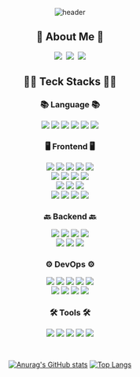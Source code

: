 <div align="center">
  
  ![header](https://capsule-render.vercel.app/api?type=waving&color=0:4b79a1,100:a82da8&height=200&section=header&text=Mayreeel's&fontColor=26a670&fontSize=90&fontAlign=43&fontAlignY=37&desc=Github&descSize=40&descAlign=77&descAlignY=45)
  
  <h2 align="center"> 🎳 About Me 🎳 </h2>
  <p align="center">
    <a href="https://velog.io/@kuwon15"><img src="https://img.shields.io/badge/Velog-11B48A?style=for-the-badge&logo=Vimeo&logoColor=white&link=https://velog.io/@kuwon15"/></a>&nbsp
    <a href="https://www.notion.so/Kyu-hyun-Lee-53eb66850bc346a6a6edcab7ecbdab29?pvs=4"><img src="https://img.shields.io/badge/resume-000000?style=for-the-badge&logo=Notion&logoColor=white=https://www.notion.so/Kyu-hyun-Lee-53eb66850bc346a6a6edcab7ecbdab29?pvs=4"/></a>&nbsp
    <img src="https://img.shields.io/badge/kyuhyun.dev@gmail.com-EA4335?style=for-the-badge&logo=Gmail&logoColor=white">
  </p>
  
  <h2 align="center">🧑‍💻 Teck Stacks 🧑‍💻</h2>
  <p align="center">
    <h3 align="center">📚 Language 📚</h3>
    <img src="https://img.shields.io/badge/html5-E34F26?style=for-the-badge&logo=html5&logoColor=white">
    <img src="https://img.shields.io/badge/CSS3-1572B6?style=for-the-badge&logo=CSS3&logoColor=white">
    <img src="https://img.shields.io/badge/JavaScript-F7DF1E?style=for-the-badge&logo=JavaScript&logoColor=white">
    <img src="https://img.shields.io/badge/TypeScript-3178C6?style=for-the-badge&logo=TypeScript&logoColor=white">
    <img src="https://img.shields.io/badge/Python-3776AB?style=for-the-badge&logo=Python&logoColor=white">
    <img src="https://img.shields.io/badge/Java-007396?style=for-the-badge&logo=Java&logoColor=white">
  <br>
    <h3 align="center">🖥️ Frontend 🖥️</h3>
    <img src="https://img.shields.io/badge/Vite-646CFF?style=for-the-badge&logo=Vite&logoColor=white">
    <img src="https://img.shields.io/badge/Webpack-8DD6F9?style=for-the-badge&logo=Webpack&logoColor=white">
    <img src="https://img.shields.io/badge/ReactJS-61DAFB?style=for-the-badge&logo=React&logoColor=white">
    <img src="https://img.shields.io/badge/NextJS-000000?style=for-the-badge&logo=nextdotjs&logoColor=white">
    <img src="https://img.shields.io/badge/React_Native-61DAFB?style=for-the-badge&logo=React&logoColor=white">
  <br>
    <img src="https://img.shields.io/badge/Redux-764ABC?style=for-the-badge&logo=redux&logoColor=white">
    <img src="https://img.shields.io/badge/Recoil-0075EB?style=for-the-badge&logo=Recoil&logoColor=white">
    <img src="https://img.shields.io/badge/MobX-FF9955?style=for-the-badge&logo=mobx&logoColor=white">
    <img src="https://img.shields.io/badge/React_Query-FF4154?style=for-the-badge&logo=ReactQuery&logoColor=white">
  <br>
    <img src="https://img.shields.io/badge/Tailwind CSS-06B6D4?style=for-the-badge&logo=tailwindcss&logoColor=white">
    <img src="https://img.shields.io/badge/Styled_Components-DB7093?style=for-the-badge&logo=styledcomponents&logoColor=white">
    <img src="https://img.shields.io/badge/MUI-007FFF?style=for-the-badge&logo=mui&logoColor=white">
  <br>
    <img src="https://img.shields.io/badge/ESLint-4B32C3?style=for-the-badge&logo=ESLint&logoColor=white">
    <img src="https://img.shields.io/badge/Prettier-F7B93E?style=for-the-badge&logo=Prettier&logoColor=white">
    <img src="https://img.shields.io/badge/Jest-C21325?style=for-the-badge&logo=Jest&logoColor=white">
    <img src="https://img.shields.io/badge/Testing Library-E33332?style=for-the-badge&logo=testinglibrary&logoColor=white">
  <br>
    <h3 align="center">🔙 Backend 🔙</h3>
    <img src="https://img.shields.io/badge/NodeJS-339933?style=for-the-badge&logo=nodedotjs&logoColor=white">
    <img src="https://img.shields.io/badge/NestJS-E0234E?style=for-the-badge&logo=NestJS&logoColor=white">
    <img src="https://img.shields.io/badge/Django-092E20?style=for-the-badge&logo=Django&logoColor=white">
        <img src="https://img.shields.io/badge/MySQL-4479A1?style=for-the-badge&logo=MySQL&logoColor=white">
  <br>
        <img src="https://img.shields.io/badge/Gunicorn-499848?style=for-the-badge&logo=gunicorn&logoColor=white">
    <img src="https://img.shields.io/badge/Celery-37814A?style=for-the-badge&logo=celery&logoColor=white">
    <img src="https://img.shields.io/badge/Swagger-85EA2D?style=for-the-badge&logo=Swagger&logoColor=white">
    <br>
    <h3 align="center">⚙️ DevOps ⚙️</h3>
    <img src="https://img.shields.io/badge/Docker-2496ED?style=for-the-badge&logo=docker&logoColor=white">
    <img src="https://img.shields.io/badge/NGINX-009639?style=for-the-badge&logo=NGINX&logoColor=white">
    <img src="https://img.shields.io/badge/Amazon_EC2-FF9900?style=for-the-badge&logo=amazonec2&logoColor=white">
    <img src="https://img.shields.io/badge/Amazon S3-569A31?style=for-the-badge&logo=amazons3&logoColor=white">
    <img src="https://img.shields.io/badge/Github_Actions-2088FF?style=for-the-badge&logo=githubactions&logoColor=white">
    <br>
    <img src="https://img.shields.io/badge/Prometheus-E6522C?style=for-the-badge&logo=prometheus&logoColor=white">
    <img src="https://img.shields.io/badge/Grafana-F46800?style=for-the-badge&logo=grafana&logoColor=white">
    <img src="https://img.shields.io/badge/Elastic_Stack-005571?style=for-the-badge&logo=elasticstack&logoColor=white">
    <img src="https://img.shields.io/badge/K6-7D64FF?style=for-the-badge&logo=K6&logoColor=white">
    <br>
    <h3 align="center">🛠️ Tools 🛠️</h3>
    <img src="https://img.shields.io/badge/Git-F05032?style=for-the-badge&logo=Git&logoColor=white">
    <img src="https://img.shields.io/badge/Notion-000000?style=for-the-badge&logo=Notion&logoColor=white">
    <img src="https://img.shields.io/badge/Figma-F24E1E?style=for-the-badge&logo=Figma&logoColor=white">
    <img src="https://img.shields.io/badge/Slack-4A154B?style=for-the-badge&logo=Slack&logoColor=white">
    <img src="https://img.shields.io/badge/Postman-FF6C37?style=for-the-badge&logo=Postman&logoColor=white">
  </p>
  
  <br>
  
  [![Anurag's GitHub stats](https://github-readme-stats.vercel.app/api?username=Mayreeel&hide=stars&show=reviews&show_icons=true&theme=tokyonight)](https://github.com/anuraghazra/github-readme-stats)
  [![Top Langs](https://github-readme-stats.vercel.app/api/top-langs/?username=Mayreeel&langs_count=5&layout=donut&theme=tokyonight)](https://github.com/anuraghazra/github-readme-stats)

</div>

